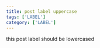 ```yaml
---
title: post label uppercase
tags: ['LABEL']
category: ['LABEL']
---
```


this post label should be lowercased